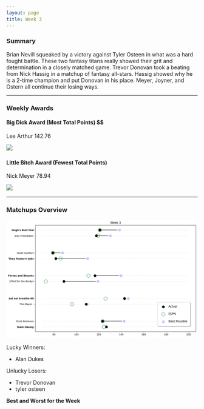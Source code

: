 ```yaml
---
layout: page
title: Week 3
---
```


### Summary

Brian Nevill squeaked by a victory against Tyler Osteen in what was a hard fought battle. These two fantasy titans really showed their grit and determination in a closely matched game. Trevor Donovan took a beating from Nick Hassig in a matchup of fantasy all-stars. Hassig showed why he is a 2-time champion and put Donovan in his place. Meyer, Joyner, and Ostern all continue their losing ways.

___

### Weekly Awards

#### Big Dick Award (Most Total Points) $$
Lee Arthur 142.76 

![](https://media2.giphy.com/media/mDGE5q5WAAtumFGOuI/giphy.gif?cid=3aa7f812aqfk1behmz7hmwu3gen1fjcfg18828ky1nxcbi11&rid=giphy.gif&ct=g)

#### Little Bitch Award (Fewest Total Points)
Nick Meyer 78.94 

![](https://media2.giphy.com/media/li0dswKqIZNpm/giphy.gif?cid=3aa7f812mpcpjbdq8kjotazodybrpoe2p4bvvol5quh97i7o&rid=giphy.gif&ct=g)


___

### Matchups Overview

![](../assets/img/week3_matchups.png)

Lucky Winners:
* Alan Dukes

Unlucky Losers:
* Trevor Donovan
* tyler osteen

**Best and Worst for the Week**



